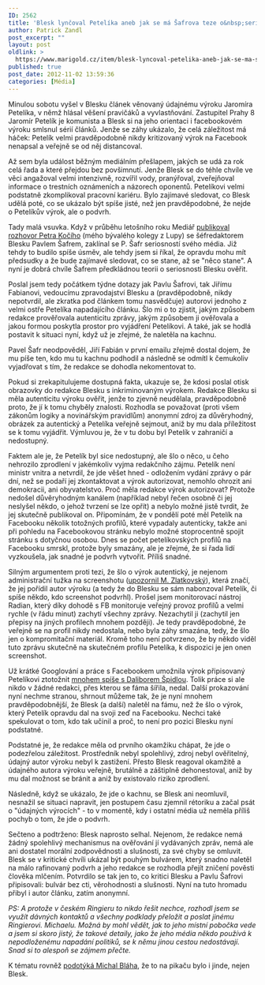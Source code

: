 ```yaml
---
ID: 2562
title: 'Blesk lynčoval Petelíka aneb jak se má Šafrova teze o&nbsp;seriosnosti Blesku'
author: Patrick Zandl
post_excerpt: ""
layout: post
oldlink: >
  https://www.marigold.cz/item/blesk-lyncoval-petelika-aneb-jak-se-ma-safrova-teze-o-seriosnosti-blesku
published: true
post_date: 2012-11-02 13:59:36
categories: [Média]
---
```

<p> Minulou sobotu vyšel v Blesku článek věnovaný údajnému výroku Jaromíra Petelíka, v němž hlásal věšení pravičáků a vyvlastňování. Zastupitel Prahy 8 Jaromír Petelík je komunista a Blesk si na jeho orientaci i facebookovém výroku smlsnul sérií článků. Jenže se záhy ukázalo, že celá záležitost má háček: Petelík velmi pravděpodobně nikdy kritizovaný výrok na Facebook nenapsal a veřejně se od něj distancoval.</p>


<p>Až sem byla událost běžným mediálním přešlapem, jakých se udá za rok celá řada a které přejdou bez povšimnutí. Jenže Blesk se do téhle chvíle ve věci angažoval velmi intenzivně, rozvířil vody, pranýřoval, zveřejňoval informace o trestních oznámeních a názorech oponentů. Petelíkovi velmi podstatně zkomplikoval pracovní kariéru. Bylo zajímavé sledovat, co Blesk udělá poté, co se ukázalo být spíše jisté, než jen pravděpodobné, že nejde o Petelíkův výrok, ale o podvrh. </p>


<p>Tady malá vsuvka. Když v průběhu letošního roku Mediář <a href="http://www.mediar.cz/sef-blesku-pavel-safr-bartosova-se-lidem-omrzela-dnes-je-vetsi-celebritou-david-rath/" target="_self" title="">publikoval rozhovor Petra Kočího</a> (mého bývalého kolegy z Lupy) se šéfredaktorem Blesku Pavlem Šafrem, zaklínal se P. Šafr seriosností svého média. Již tehdy to budilo spíše úsměv, ale tehdy jsem si říkal, že opravdu mohu mít předsudky a že bude zajímavé sledovat, co se stane, až se "něco stane". A nyní je dobrá chvíle Šafrem předkládnou teorii o seriosnosti Blesku ověřit. </p>


<p>Poslal jsem tedy počátkem týdne dotazy jak Pavlu Šafrovi, tak Jiřímu Fabianovi, vedoucímu zpravodajství Blesku a (pravděpodobně, nikdy nepotvrdil, ale zkratka pod článkem tomu nasvědčuje) autorovi jednoho z velmi ostře Petelíka napadajícího článku. Šlo mi o to zjistit, jakým způsobem redakce prověřovala autenticitu zprávy, jakým způsobem ji ověřovala a jakou formou poskytla prostor pro vyjádření Petelíkovi. A také, jak se hodlá postavit k situaci nyní, když už je zřejmé, že naletěla na kachnu. </p>


<p>Pavel Šafr neodpověděl, Jiří Fabián v první emailu zřejmě dostal dojem, že mu píše ten, kdo mu tu kachnu podhodil a následně se odmítl k čemukoliv vyjadřovat s tím, že redakce se dohodla nekomentovat to. </p>


<p>Pokud si zrekapitulujeme dostupná fakta, ukazuje se, že kdosi poslal otisk obrazovky do redakce Blesku s inkriminovaným výrokem. Redakce Blesku si měla autenticitu výroku ověřit, jenže to zjevně neudělala, pravděpodobně proto, že jí k tomu chyběly znalosti. Rozhodla se považovat (proti všem zákonům logiky a novinářským pravidlům) anonymní zdroj za důvěryhodný, obrázek za autentický a Petelíka veřejně sejmout, aniž by mu dala příležitost se k tomu vyjádřit. Výmluvou je, že v tu dobu byl Petelík v zahraničí a nedostupný. </p>


<p>Faktem ale je, že Petelík byl sice nedostupný, ale šlo o něco, u čeho nehrozilo zprodlení v jakémkoliv vyjma redakčního zájmu. Petelík není ministr vnitra a netvrdil, že jde věšet hned - odložením vydání zprávy o pár dní, než se podaří jej zkontaktovat a výrok autorizovat, nemohlo ohrozit ani demokracii, ani obyvatelstvo. Proč měla redakce výrok autorizovat? Protože nedošel důvěryhodným kanálem (například nebyl řečen osobně či jej neslyšel někdo, o jehož tvrzení se lze opřít) a nebylo možné jistě tvrdit, že jej skutečně publikoval on. Připomínám, že v pondělí poté měl Petelík na Facebooku několik totožných profilů, které vypadaly autenticky, takže ani při pohledu na Facebookovou stránku nebylo možné stoprocentně spojit stránku s dotyčnou osobou. Dnes se počet petelíkovských profilů na Facebooku smrskl, protože byly smazány, ale je zřejmé, že si řada lidí vyzkoušela, jak snadné je podvrh vytvořit. Příliš snadné. </p>


<p>Silným argumentem proti tezi, že šlo o výrok autentický, je nejenom administrační tužka na screenshotu (<a href="http://www.mediar.cz/jak-dlouho-trva-zmanipulovat-media-necelych-pet-minut/" target="_self" title="">upozornil M. Zlatkovský</a>), která značí, že jej pořídil autor výroku (a tedy že do Blesku se sám nabonzoval Petelík, či spíše někdo, kdo screenshot podvrhl). Prošel jsem monitorovací nástroj Radian, který díky dohodě s FB monitoruje veřejný provoz profilů a velmi rychle (v řádu minut) zachytí všechny zprávy. Nezachytil ji (zachytil jen přepisy na jiných profilech mnohem později). Je tedy pravděpodobné, že veřejně se na profil nikdy nedostala, nebo byla záhy smazána, tedy, že šlo jen o kompromitační materiál. Kromě toho není potvrzeno, že by někdo viděl tuto zprávu skutečně na skutečném profilu Petelíka, k dispozici je jen onen screenshot.  </p>


<p>Už krátké Googlování a práce s Facebookem umožnila výrok připisovaný Petelíkovi ztotožnit <a href="http://makovsky.blog.idnes.cz/c/298511/Kdo-je-lidska-zruda-Lance-Dukematcher.html">mnohem spíše s Daliborem Špidlou</a>. Tolik práce si ale nikdo v žádné redakci, přes kterou se fáma šířila, nedal. Další prokazování nyní nechme stranou, shrnout můžeme tak, že je nyní mnohem pravděpodobnější, že Blesk (a další) naletěl na fámu, než že šlo o výrok, který Petelík opravdu dal na svoji zeď na Facebooku. Nechci také spekulovat o tom, kdo tak učinil a proč, to není pro pozici Blesku nyní podstatné. </p>


<p>Podstatné je, že redakce měla od prvního okamžiku chápat, že jde o podezřelou záležitost. Prostředník nebyl spolehlivý, zdroj nebyl ověřitelný, údajný autor výroku nebyl k zastižení. Přesto Blesk reagoval okamžitě a údajného autora výroku veřejně, brutálně a záštiplně dehonestoval, aniž by mu dal možnost se bránit a aniž by existovalo riziko zprodlení. </p>


<p>Následně, když se ukázalo, že jde o kachnu, se Blesk ani neomluvil, nesnažil se situaci napravit, jen postupem času zjemnil rétoriku a začal psát o "údajných výrocích" - to v momentě, kdy i ostatní média už neměla příliš pochyb o tom, že jde o podvrh. </p>


<p>Sečteno a podtrženo: Blesk naprosto selhal. Nejenom, že redakce nemá žádný spolehlivý mechanismus na ověřování jí vydávaných zpráv, nemá ale ani dostatel morální zodpovědnosti a slušnosti, za své chyby se omluvit. Blesk se v kritické chvíli ukázal být pouhým bulvárem, který snadno naletěl na málo rafinovaný podvrh a jeho redakce se rozhodla přejít zničení pověsti člověka mlčením. Potvrdilo se tak jen to, co kritici Blesku a Pavlu Šafrovi připisovali: bulvár bez cti, věrohodnosti a slušnosti. Nyní na tuto hromadu přibyl i autor článku, zatím anonymní. </p>


<p><em> PS: A protože v českém Ringieru to nikdo řešit nechce, rozhodl jsem se využít dávných kontaktů a všechny podklady přeložit a poslat jinému Ringierovi. Michaelu. Možná by mohl vědět, jak to jeho místní pobočka vede a jsem si skoro jistý, že takové detaily, jako že jeho média někdo používá k nepodloženému napadání politiků, se k němu jinou cestou nedostávají. Snad si to alespoň se zájmem přečte. </em></p>


<p>K tématu rovněž <a href="http://michalblaha.cz/2012/11/kde-jsou-seriozni-noviny-a-sefredaktorove/">podotýká Michal Bláha</a>, že to na pikaču bylo i jinde, nejen Blesk. </p>

